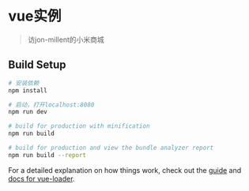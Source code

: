 # vue实例

> 访jon-millent的小米商城  

## Build Setup

``` bash
# 安装依赖
npm install

# 启动，打开localhost:8080
npm run dev

# build for production with minification
npm run build

# build for production and view the bundle analyzer report
npm run build --report
```

For a detailed explanation on how things work, check out the [guide](http://vuejs-templates.github.io/webpack/) and [docs for vue-loader](http://vuejs.github.io/vue-loader).
